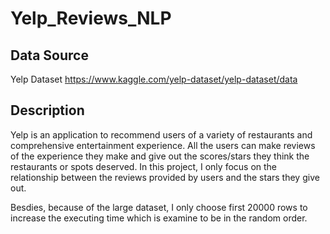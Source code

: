 # Yelp_Reviews_NLP

## Data Source
Yelp Dataset
https://www.kaggle.com/yelp-dataset/yelp-dataset/data

## Description
Yelp is an application to recommend users of a variety of restaurants and comprehensive entertainment experience. All the users can make reviews of the experience they make and give out the scores/stars they think the restaurants or spots deserved. In this project, I only focus on the relationship between the reviews provided by users and the stars they give out.

Besdies, because of the large dataset, I only choose first 20000 rows to increase the executing time which is examine to be in the random order. 
